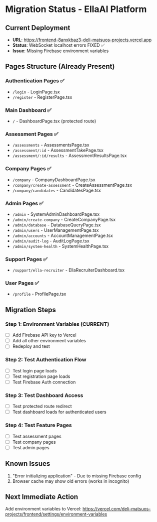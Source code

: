 # Migration Status - EllaAI Platform

## Current Deployment
- **URL**: https://frontend-8anxkbaz3-deli-matsuos-projects.vercel.app
- **Status**: WebSocket localhost errors FIXED ✅
- **Issue**: Missing Firebase environment variables

## Pages Structure (Already Present)

### Authentication Pages ✅
- `/login` - LoginPage.tsx
- `/register` - RegisterPage.tsx

### Main Dashboard ✅
- `/` - DashboardPage.tsx (protected route)

### Assessment Pages ✅
- `/assessments` - AssessmentsPage.tsx
- `/assessment/:id` - AssessmentTakePage.tsx
- `/assessment/:id/results` - AssessmentResultsPage.tsx

### Company Pages ✅
- `/company` - CompanyDashboardPage.tsx
- `/company/create-assessment` - CreateAssessmentPage.tsx
- `/company/candidates` - CandidatesPage.tsx

### Admin Pages ✅
- `/admin` - SystemAdminDashboardPage.tsx
- `/admin/create-company` - CreateCompanyPage.tsx
- `/admin/database` - DatabaseQueryPage.tsx
- `/admin/users` - UserManagementPage.tsx
- `/admin/accounts` - AccountManagementPage.tsx
- `/admin/audit-log` - AuditLogPage.tsx
- `/admin/system-health` - SystemHealthPage.tsx

### Support Pages ✅
- `/support/ella-recruiter` - EllaRecruiterDashboard.tsx

### User Pages ✅
- `/profile` - ProfilePage.tsx

## Migration Steps

### Step 1: Environment Variables (CURRENT)
- [ ] Add Firebase API key to Vercel
- [ ] Add all other environment variables
- [ ] Redeploy and test

### Step 2: Test Authentication Flow
- [ ] Test login page loads
- [ ] Test registration page loads
- [ ] Test Firebase Auth connection

### Step 3: Test Dashboard Access
- [ ] Test protected route redirect
- [ ] Test dashboard loads for authenticated users

### Step 4: Test Feature Pages
- [ ] Test assessment pages
- [ ] Test company pages
- [ ] Test admin pages

## Known Issues
1. "Error initializing application" - Due to missing Firebase config
2. Browser cache may show old errors (works in incognito)

## Next Immediate Action
Add environment variables to Vercel:
https://vercel.com/deli-matsuos-projects/frontend/settings/environment-variables